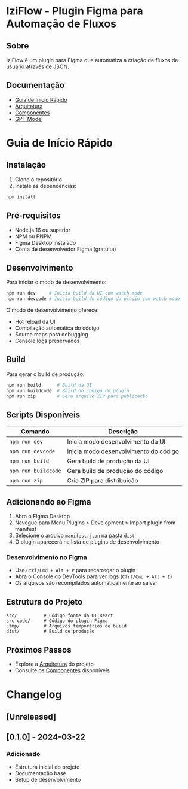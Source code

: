 # IziFlow - Plugin Figma para Automação de Fluxos

## Sobre
IziFlow é um plugin para Figma que automatiza a criação de fluxos de usuário através de JSON.

## Documentação
- [Guia de Início Rápido](docs/getting-started.md)
- [Arquitetura](docs/architecture.md)
- [Componentes](docs/components.md)
- [GPT Model](https://chatgpt.com/g/g-67ddf4ec15ec8191af753f9ed387092f-iziflow-assistant)

# Guia de Início Rápido

## Instalação

1. Clone o repositório
2. Instale as dependências:
```bash
npm install
```

## Pré-requisitos

- Node.js 16 ou superior
- NPM ou PNPM
- Figma Desktop instalado
- Conta de desenvolvedor Figma (gratuita)

## Desenvolvimento

Para iniciar o modo de desenvolvimento:

```bash
npm run dev     # Inicia build da UI com watch mode
npm run devcode # Inicia build do código do plugin com watch mode
```

O modo de desenvolvimento oferece:
- Hot reload da UI
- Compilação automática do código
- Source maps para debugging
- Console logs preservados

## Build

Para gerar o build de produção:

```bash 
npm run build      # Build da UI
npm run buildcode  # Build do código do plugin
npm run zip        # Gera arquivo ZIP para publicação
```

## Scripts Disponíveis

| Comando | Descrição |
|---------|-----------|
| `npm run dev` | Inicia modo desenvolvimento da UI |
| `npm run devcode` | Inicia modo desenvolvimento do código |
| `npm run build` | Gera build de produção da UI |
| `npm run buildcode` | Gera build de produção do código |
| `npm run zip` | Cria ZIP para distribuição |

## Adicionando ao Figma

1. Abra o Figma Desktop
2. Navegue para Menu Plugins > Development > Import plugin from manifest
3. Selecione o arquivo `manifest.json` na pasta `dist`
4. O plugin aparecerá na lista de plugins de desenvolvimento

### Desenvolvimento no Figma

- Use `Ctrl/Cmd + Alt + P` para recarregar o plugin
- Abra o Console do DevTools para ver logs (`Ctrl/Cmd + Alt + I`)
- Os arquivos são recompilados automaticamente ao salvar

## Estrutura do Projeto

```
src/          # Código fonte da UI React
src-code/     # Código do plugin Figma
.tmp/         # Arquivos temporários de build
dist/         # Build de produção
```

## Próximos Passos

- Explore a [Arquitetura](architecture.md) do projeto
- Consulte os [Componentes](components.md) disponíveis

# Changelog

## [Unreleased]

## [0.1.0] - 2024-03-22
### Adicionado
- Estrutura inicial do projeto
- Documentação base
- Setup de desenvolvimento